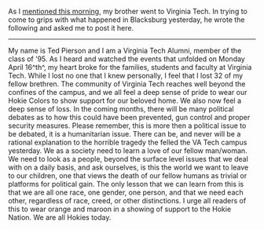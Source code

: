 As I [mentioned this
morning](http://devhawk.net/2007/04/17/morning-coffee-65/), my
brother went to Virginia Tech. In trying to come to grips with what
happened in Blacksburg yesterday, he wrote the following and asked me to
post it here.

------------------------------------------------------------------------

My name is Ted Pierson and I am a Virginia Tech Alumni, member of the
class of ’95. As I heard and watched the events that unfolded on Monday
April 16^th^, my heart broke for the families, students and faculty at
Virginia Tech. While I lost no one that I knew personally, I feel that I
lost 32 of my fellow brethren. The community of Virginia Tech reaches
well beyond the confines of the campus, and we all feel a deep sense of
pride to wear our Hokie Colors to show support for our beloved home. We
also now feel a deep sense of loss. In the coming months, there will be
many political debates as to how this could have been prevented, gun
control and proper security measures. Please remember, this is more then
a political issue to be debated, it is a humanitarian issue. There can
be, and never will be a rational explanation to the horrible tragedy the
felled the VA Tech campus yesterday. We as a society need to learn a
love of our fellow man/woman. We need to look as a people, beyond the
surface level issues that we deal with on a daily basis, and ask
ourselves, is this the world we want to leave to our children, one that
views the death of our fellow humans as trivial or platforms for
political gain. The only lesson that we can learn from this is that we
are all one race, one gender, one person, and that we need each other,
regardless of race, creed, or other distinctions. I urge all readers of
this to wear orange and maroon in a showing of support to the Hokie
Nation. We are all Hokies today.
